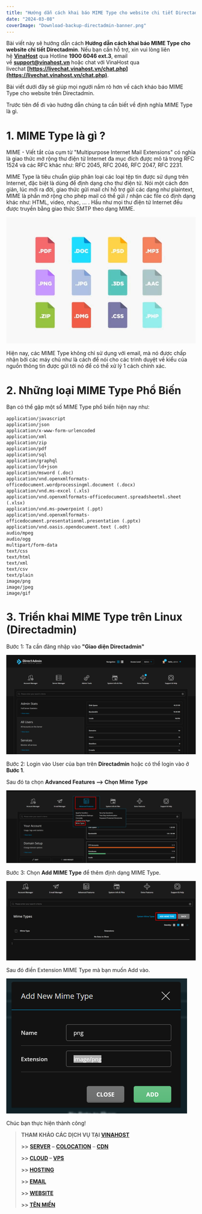 ```yaml
---
title: "Hướng dẫn cách khai báo MIME Type cho website chi tiết Directadmin"
date: "2024-03-08"
coverImage: "Download-backup-directadmin-banner.png"
---
```



Bài viết này sẽ hướng dẫn cách **Hướng dẫn cách khai báo MIME Type cho website chi tiết Directadmin**. Nếu bạn cần hỗ trợ, xin vui lòng liên hệ [**VinaHost**](https://blog.vinahost.vn/) qua Hotline **1900 6046 ext.3**, email về **support@vinahost.vn** hoặc chat với VinaHost qua livechat **[https://livechat.vinahost.vn/chat.php](https://livechat.vinahost.vn/chat.php)**.


Bài viết dưới đây sẽ giúp mọi ngưới nắm rỏ hơn về cách kháo báo MIME Type cho website trên Directadmin.

Trước tiên để đi vào hướng dẫn chúng ta cần biết về định nghĩa MIME Type là gì.

# 1. MIME Type là gì ?

MIME - Viết tắt của cụm từ "Multipurpose Internet Mail Extensions" có nghỉa là giao thức mở rộng thư điện tử Internet đa mục đích được mô tả trong RFC 1524 và các RFC khác như: RFC 2045, RFC 2046, RFC 2047, RFC 2231.

MIME Type là tiêu chuẩn giúp phân loại các loại tệp tin được sử dụng trên Internet, đặc biệt là dùng để định dạng cho thư điện tử. Nói một cách đơn giản, lúc mới ra đời, giao thức gửi mail chỉ hỗ trợ gửi các dạng như plaintext, MIME là phần mở rộng cho phép mail có thể gửi / nhận các file có định dạng khác như: HTML, video, nhạc, ... . Hầu như mọi thư điện tử Internet đều được truyền bằng giao thức SMTP theo dạng MIME.

![alt text](images/huong-dan-khai-bao-MIME-Type-cho-website-chi-tiet-Directadmin-01.png)

Hiện nay, các MIME Type không chỉ sử dụng với email, mà nó được chấp nhận bởi các máy chủ như là cách để nói cho các trình duyệt về kiểu của nguồn thông tin được gửi tới nó để có thể xử lý 1 cách chính xác.

# 2. Những loại MIME Type Phổ Biến

Bạn có thể gặp một số MIME Type phổ biến hiện nay như:

    application/javascript
    application/json
    application/x-www-form-urlencoded
    application/xml
    application/zip
    application/pdf
    application/sql
    application/graphql
    application/ld+json
    application/msword (.doc)
    application/vnd.openxmlformats-officedocument.wordprocessingml.document (.docx)
    application/vnd.ms-excel (.xls)
    application/vnd.openxmlformats-officedocument.spreadsheetml.sheet (.xlsx)
    application/vnd.ms-powerpoint (.ppt)
    application/vnd.openxmlformats-officedocument.presentationml.presentation (.pptx)
    application/vnd.oasis.opendocument.text (.odt)
    audio/mpeg
    audio/ogg
    multipart/form-data
    text/css
    text/html
    text/xml
    text/csv
    text/plain
    image/png
    image/jpeg
    image/gif 

# 3. Triển khai MIME Type trên Linux  (Directadmin)

Bước 1: Ta cần đăng nhập vào **"Giao diện Directadmin"**


![alt text](images/huong-dan-khai-bao-MIME-Type-cho-website-chi-tiet-Directadmin-02.png)

Bước 2: Login vào User của bạn trên **Directadmin** hoặc có thể login vào ở **Bước 1**.

Sau đó ta chọn **Advanced Features --> Chọn Mime Type**

![alt text](images/huong-dan-khai-bao-MIME-Type-cho-website-chi-tiet-Directadmin-03.png)

Bước 3: Chọn **Add MIME Type** để thêm định dạng MIME Type.

![alt text](images/huong-dan-khai-bao-MIME-Type-cho-website-chi-tiet-Directadmin-04.png)

Sau đó điền Extension MIME Type mà bạn muốn Add vào.

![alt text](images/huong-dan-khai-bao-MIME-Type-cho-website-chi-tiet-Directadmin-05.png)


Chúc bạn thực hiện thành công!

> **THAM KHẢO CÁC DỊCH VỤ TẠI [VINAHOST](https://vinahost.vn/)**
> 
> **\>>** [**SERVER**](https://vinahost.vn/thue-may-chu-rieng/) **–** [**COLOCATION**](https://vinahost.vn/colocation.html) – [**CDN**](https://vinahost.vn/dich-vu-cdn-chuyen-nghiep)
> 
> **\>> [CLOUD](https://vinahost.vn/cloud-server-gia-re/) – [VPS](https://vinahost.vn/vps-ssd-chuyen-nghiep/)**
> 
> **\>> [HOSTING](https://vinahost.vn/wordpress-hosting)**
> 
> **\>> [EMAIL](https://vinahost.vn/email-hosting)**
> 
> **\>> [WEBSITE](http://vinawebsite.vn/)**
> 
> **\>> [TÊN MIỀN](https://vinahost.vn/ten-mien-gia-re/)**
